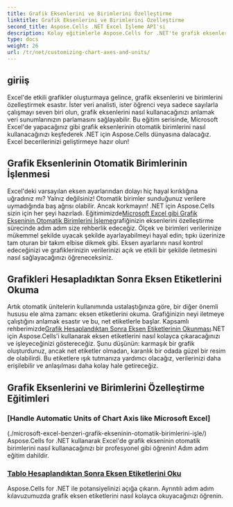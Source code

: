 ```yaml
---
title: Grafik Eksenlerini ve Birimlerini Özelleştirme
linktitle: Grafik Eksenlerini ve Birimlerini Özelleştirme
second_title: Aspose.Cells .NET Excel İşleme API'si
description: Kolay eğitimlerle Aspose.Cells for .NET'te grafik eksenleri özelleştirmesinde ustalaşın. Otomatik birimleri kullanmayı ve eksen etiketlerini bir Excel uzmanı gibi okumayı öğrenin.
type: docs
weight: 26
url: /tr/net/customizing-chart-axes-and-units/
---
```

## giriiş

Excel'de etkili grafikler oluşturmaya gelince, grafik eksenlerini ve birimlerini özelleştirmek esastır. İster veri analisti, ister öğrenci veya sadece sayılarla çalışmayı seven biri olun, grafik eksenlerini nasıl kullanacağınızı anlamak veri sunumlarınızın parlamasını sağlayabilir. Bu eğitim serisinde, Microsoft Excel'de yapacağınız gibi grafik eksenlerinin otomatik birimlerini nasıl kullanacağınızı keşfederek .NET için Aspose.Cells dünyasına dalacağız. Excel becerilerinizi geliştirmeye hazır olun!

## Grafik Eksenlerinin Otomatik Birimlerinin İşlenmesi

 Excel'deki varsayılan eksen ayarlarından dolayı hiç hayal kırıklığına uğradınız mı? Yalnız değilsiniz! Otomatik birimler sunduğunuz verilere uymadığında baş ağrısı olabilir. Ancak korkmayın! .NET için Aspose.Cells sizin için her şeyi hazırladı. Eğitimimizde[Microsoft Excel gibi Grafik Ekseninin Otomatik Birimlerini İşleme](./handle-automatic-units-of-chart-axis-like-microsoft-excel/)grafiğinizin eksenlerini özelleştirme sürecinde adım adım size rehberlik edeceğiz. Ölçek ve birimleri verilerinize mükemmel şekilde uyacak şekilde ayarlayabilmeyi hayal edin; tıpkı üzerinize tam oturan bir takım elbise dikmek gibi. Eksen ayarlarını nasıl kontrol edeceğinizi ve grafiklerinizin verilerinizi açık ve etkili bir şekilde iletmesini nasıl sağlayacağınızı öğreneceksiniz.

## Grafikleri Hesapladıktan Sonra Eksen Etiketlerini Okuma

 Artık otomatik ünitelerin kullanımında ustalaştığınıza göre, bir diğer önemli hususu ele alma zamanı: eksen etiketlerini okuma. Grafiğinizin neyi iletmeye çalıştığını anlamak esastır ve bu, net etiketlerle başlar. Kapsamlı rehberimizde[Grafik Hesaplandıktan Sonra Eksen Etiketlerinin Okunması](./read-axis-labels-after-calculating-chart/).NET için Aspose.Cells'i kullanarak eksen etiketlerini nasıl kolayca çıkaracağınızı ve işleyeceğinizi göstereceğiz. Şunu düşünün: karmaşık bir grafik oluşturdunuz, ancak net etiketler olmadan, karanlık bir odada güzel bir resim de olabilirdi. Bu etiketlere ışık tutmanıza yardımcı olacağız, verilerinizi daha erişilebilir ve anlaşılması daha kolay hale getireceğiz.

## Grafik Eksenlerini ve Birimlerini Özelleştirme Eğitimleri
### [Handle Automatic Units of Chart Axis like Microsoft Excel]
(./microsoft-excel-benzeri-grafik-ekseninin-otomatik-birimlerini-işle/)
Aspose.Cells for .NET kullanarak Excel'de grafik ekseninin otomatik birimlerini nasıl kullanacağınızı bir profesyonel gibi öğrenin! Adım adım eğitim dahildir.
### [Tablo Hesaplandıktan Sonra Eksen Etiketlerini Oku](./read-axis-labels-after-calculating-chart/)
Aspose.Cells for .NET ile potansiyelinizi açığa çıkarın. Ayrıntılı adım adım kılavuzumuzda grafik eksen etiketlerini nasıl kolayca okuyacağınızı öğrenin.